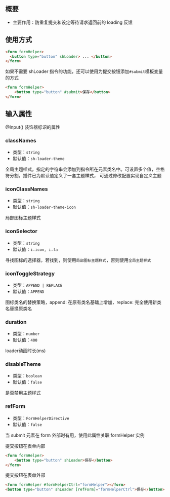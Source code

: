 ## 概要

- 主要作用：防重复提交和设定等待请求返回前的 loading 反馈

## 使用方式

``` html
<form formHelper>
  <button type="button" shLoader> ... </button>
</form>
```

如果不需要 shLoader 指令的功能，还可以使用为提交按钮添加`#submit`模板变量的方式
``` html
<form formHelper>
    <button type="button" #submit>保存</button>
</form>
```

## 输入属性

@Input() 装饰器标识的属性

### classNames

- 类型：`string`
- 默认值：`sh-loader-theme`

全局主题样式。指定的字符串会添加到指令所在元素类名中。可设置多个值，空格符分割。插件已为默认值定义了一套主题样式，
可通过修改配置实现自定义主题

### iconClassNames

- 类型：`string`
- 默认值：`sh-loader-theme-icon`

局部图标主题样式

### iconSelector

- 类型：`string`
- 默认值：`i.icon, i.fa`

寻找图标的选择器，若找到，则使用`局部图标主题样式`，否则使用`全局主题样式`

### iconToggleStrategy

- 类型：`APPEND | REPLACE`
- 默认值：`APPEND`

图标类名的替换策略，append: 在原有类名基础上增加，replace: 完全使用新类名替换原类名

### duration

- 类型：`number`
- 默认值：`400`

loader动画时长(ms)

### disableTheme

- 类型：`boolean`
- 默认值：`false`

是否禁用主题样式

### refForm

- 类型：`FormHelperDirective`
- 默认值：`false`

当 submit 元素在 form 外部时有用，使用此属性关联 formHelper 实例

提交按钮在表单内部
``` html
<form formHelper>
    <button type="button" shLoader>保存</button>
</form>
```

提交按钮在表单外部
``` html
<form formHelper #formHelperCtrl="formHelper"></form>
<button type="button" shLoader [refForm]="formHelperCtrl">保存</button>
```
